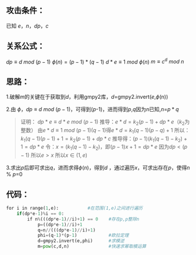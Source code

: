 ## 攻击条件：

已知 $e$，$n$，$dp$，$c$

## 关系公式：

$dp≡d\ mod\ (p-1)$
$\phi(n)=(p-1)*(q-1)$
$d*e≡1\ mod\ \phi(n)$
$m≡c^d\ mod\ n$

## 思路：

1.破解$m$的关键在于获取到$d$，利用gmpy2库，$d$=gmpy2.invert($e$,$\phi$(n))  

2.由 $\phi$，$dp≡d\ mod\ (p-1)$，可得到($p$-1)，进而得到$p$,$q$因为$n$已知,$n$=$p*q$

> 证明：
> $dp*e≡d*e\ mod\ (p-1)$
> 推导：$e*d=k_2(p-1)+dp*e$（$k_2$为整数）
> 由$e*d≡1\ mod\ (p-1)(q-1)$得$e*d=k_1(q-1)(p-q)+1$
> 所以：$k_1(q-1)(p-1)+1=k_2(p-1)+dp*c$
> 推导得：$(p-1)(k_1(q-1)-k_2)+1=dp*e$
> 令：$x=(k_1(q-1)-k_2)$，即$(p-1)x+1=dp*e$
> 因为$dp<(p-1)$
> 所以$e>x$
> 所以$x\in(1,e)$

3.求出$p$后即可求出$q$，进而求得$\phi(n)$，得到$d$ ，通过遍历$x$，可求出存在$p$，使得$n$ % $p$=0

## 代码：

```python
for i in range(1,e):           #在范围(1,e)之间进行遍历    
	if(dp*e-1)%i == 0:        
		if n%(((dp*e-1)//i)+1) == 0    #存在p,p整除n            
			p=((dp*e-1)//i)+1            
			q=n//(((dp*e-1)//i)+1)            
			phi=(q-1)*(p-1)            #欧拉定理            
			d=gmpy2.invert(e,phi)      #求模逆            
			m=pow(c,d,n)               #快速求幂取模运算
```
